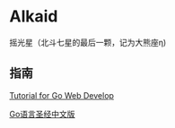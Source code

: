 # Alkaid
摇光星（北斗七星的最后一颗，记为大熊座η)

## 指南

[Tutorial for Go Web Develop](https://github.com/bonfy/go-mega)

[Go语言圣经中文版](https://github.com/gopl-zh/gopl-zh.github.com)


